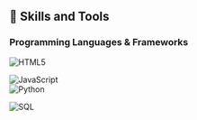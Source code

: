 ## 🚀 Skills and Tools

### Programming Languages & Frameworks

![HTML5](https://img.shields.io/badge/HTML5-E34F26?style=for-the-badge&logo=html5&logoColor=white)  

![JavaScript](https://img.shields.io/badge/JavaScript-F7DF1E?style=for-the-badge&logo=javascript&logoColor=black)  
![Python](https://img.shields.io/badge/Python-3776AB?style=for-the-badge&logo=python&logoColor=white)  



![SQL](https://img.shields.io/badge/SQL-4479A1?style=for-the-badge&logo=postgresql&logoColor=white)  








